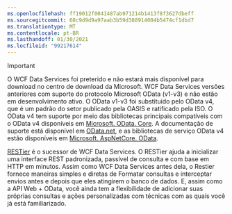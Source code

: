 ```yaml
---
ms.openlocfilehash: ff19012f0041487ab971214b1413f8f3627dbeff
ms.sourcegitcommit: 68c9d9d9a97aab3b59d388914004b5474cf1dbd7
ms.translationtype: MT
ms.contentlocale: pt-BR
ms.lasthandoff: 01/30/2021
ms.locfileid: "99217614"
---
```

> [!IMPORTANT]
> O WCF Data Services foi preterido e não estará mais disponível para download no centro de download da Microsoft.
> WCF Data Services versões anteriores com suporte do protocolo Microsoft OData (v1-v3) e não estão em desenvolvimento ativo. O OData v1-v3 foi substituído pelo OData v4, que é um padrão do setor publicado pela OASIS e ratificado pela ISO. O OData v4 tem suporte por meio das bibliotecas principais compatíveis com o OData v4 disponíveis em [Microsoft. OData. Core](https://www.nuget.org/packages/Microsoft.OData.Core/). A documentação de suporte está disponível em [OData.net](https://odata.github.io/odata.net), e as bibliotecas de serviço OData v4 estão disponíveis em [Microsoft. AspNetCore. OData](https://www.nuget.org/packages/Microsoft.AspNetCore.OData).
>
> [RESTier](https://github.com/OData/RESTier) é o sucessor de WCF Data Services. O RESTier ajuda a inicializar uma interface REST padronizada, passível de consulta e com base em HTTP em minutos.
> Assim como WCF Data Services antes dela, o Restier fornece maneiras simples e diretas de Formatar consultas e interceptar envios antes e depois que eles atingirem o banco de dados. E, assim como a API Web + OData, você ainda tem a flexibilidade de adicionar suas próprias consultas e ações personalizadas com técnicas com as quais você já está familiarizado.

